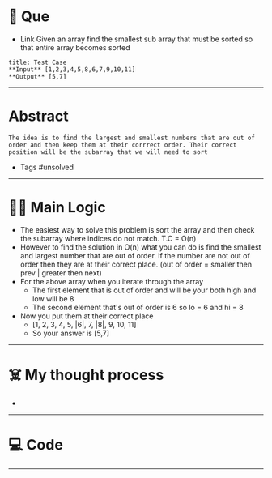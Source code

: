 # 🧩 Que
- Link
Given an array find the smallest sub array that must be sorted so that entire array becomes sorted
```ad-question
title: Test Case
**Input** [1,2,3,4,5,8,6,7,9,10,11]
**Output** [5,7]
```

---
# Abstract
```ad-abstract
The idea is to find the largest and smallest numbers that are out of order and then keep them at their corrrect order. Their correct position will be the subarray that we will need to sort
```

- Tags #unsolved 
--- 
# 🕵️‍♂️ Main Logic
- The easiest way to solve this problem is sort the array and then check the subarray where indices do not match. T.C = O(n)
- However to find the solution in O(n) what you can do is find the smallest and largest number that are out of order. If the number are not out of order then they are at their correct place. (out of order = smaller then prev | greater then next)
- For the above array when you iterate through the array 
	- The first element that is out of order and will be your both high and low will be 8
	- The second element that's out of order is 6 so lo = 6 and hi = 8
- Now you put them at their correct place
	- [1, 2, 3, 4, 5, |6|, 7, |8|, 9, 10, 11]
	- So your answer is [5,7]
---
# ☠️ My thought process
- 
---

# 💻 Code

---
